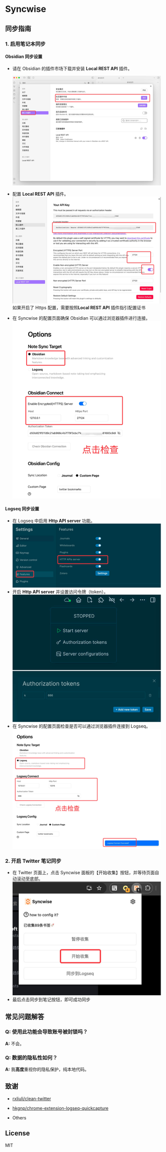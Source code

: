 # Syncwise

## 同步指南

### 1. 启用笔记本同步

#### Obsidian 同步设置

- 请在 Obsidian 的插件市场下载并安装 **Local REST API** 插件。

  ![Obsidian 插件安装](./docs/obsidian-plugin.jpg)

- 配置 **Local REST API** 插件。
  ![配置 Obsidian 插件](./docs/obsidian-plugin-config.jpg)
  如果开启了 Https 配置，需要按照**Local REST API** 插件指引配置证书
- 在 Syncwise 的配置页面确保 Obsidian 可以通过浏览器插件进行连接。
  ![检查 Obsidian 连接](./docs/obsidian-config.jpg)

#### Logseq 同步设置

- 在 Logseq 中启用 **Http API server** 功能。
  ![Logseq 设置](./docs/logseq-setting.jpg)
- 开启 **Http API server** 并设置访问令牌（token）。
  ![启动 Logseq 服务器](./docs/logseq-server-start.jpg)
  ![设置 Logseq 访问令牌](./docs/logseq-token-setting.jpg)
- 在 Syncwise 的配置页面检查是否可以通过浏览器插件连接到 Logseq。
  ![检查 Logseq 连接](./docs/check-logseq-connection.jpg)

### 2. 开启 Twitter 笔记同步

- 在 Twitter 页面上，点击 Syncwise 面板的【开始收集】按钮，并等待页面自动滚动至底部。
  ![开始收集笔记](./docs/syncwise-collect-start.jpg)
- 最后点击同步到笔记按钮，即可成功同步  

## 常见问题解答

### Q: 使用此功能会导致账号被封锁吗？
**A:** 不会。

### Q: 数据的隐私性如何？
**A:** 我**高度**重视你的隐私保护，纯本地代码。


## 致谢

- [rxliuli/clean-twitter](https://github.com/rxliuli/clean-twitter)

- [hkgnp/chrome-extension-logseq-quickcapture](https://github.com/hkgnp/chrome-extension-logseq-quickcapture)
- Others

## License

MIT

